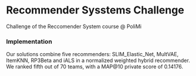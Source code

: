 # Recommender Sysstems Challenge
Challenge of the Reccomender System course @ PoliMi

### Implementation
Our solutions combine five recommenders: SLIM_Elastic_Net, MultVAE, ItemKNN, RP3Beta and iALS in a normalized weighted hybrid recommender.
We ranked fifth out of 70 teams, with a MAP@10 private score of 0.14176.
